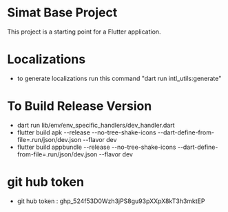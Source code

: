 # Simat Base Project
This project is a starting point for a Flutter application.

# Localizations
- to generate localizations run this command "dart run intl_utils:generate"

# To Build Release Version
- dart run lib/env/env_specific_handlers/dev_handler.dart
- flutter build apk --release --no-tree-shake-icons --dart-define-from-file=.run/json/dev.json  --flavor dev
- flutter build appbundle --release --no-tree-shake-icons --dart-define-from-file=.run/json/dev.json  --flavor dev

# git hub token
- git hub token : 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